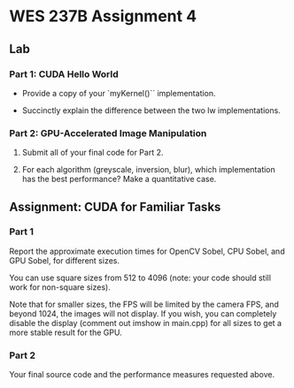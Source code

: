 # WES 237B Assignment 4
## Lab
### Part 1: CUDA Hello World
* Provide a copy of your `myKernel()``  implementation.

* Succinctly explain the difference between the two lw implementations.

### Part 2: GPU-Accelerated Image Manipulation
1. Submit all of your final code for Part 2.

2. For each algorithm (greyscale, inversion, blur), which implementation has the best performance? Make a quantitative case.

## Assignment: CUDA for Familiar Tasks
### Part 1
Report the approximate execution times for OpenCV Sobel, CPU Sobel, and GPU Sobel, for different sizes.

You can use square sizes from 512 to 4096 (note: your code should still work for non-square sizes).

Note that for smaller sizes, the FPS will be limited by the camera FPS, and beyond 1024, the images will not display. If you wish, you can completely disable the display (comment out imshow in main.cpp) for all sizes to get a more stable result for the GPU.

### Part 2
Your final source code and the performance measures requested above.